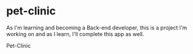 # pet-clinic

As I'm learning and becoming a Back-end developer,
this is a project I'm working on and as I learn,
I'll complete this app as well.

Pet-Clinic

